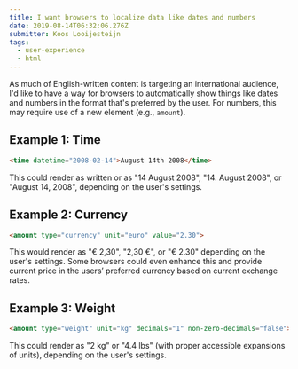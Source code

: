 ```yaml
---
title: I want browsers to localize data like dates and numbers
date: 2019-08-14T06:32:06.276Z
submitter: Koos Looijesteijn
tags:
  - user-experience
  - html
---
```


As much of English-written content is targeting an international audience, I'd like to have a way for browsers to automatically show things like dates and numbers in the format that's preferred by the user. For numbers, this may require use of a new element (e.g., `amount`).

## Example 1: Time

```html
<time datetime="2008-02-14">August 14th 2008</time>
```

This could render as written or as "14 August 2008", "14. August 2008", or "August 14, 2008", depending on the user's settings.

## Example 2: Currency

```html
<amount type="currency" unit="euro" value="2.30">
```

This would render as "€ 2,30", "2,30 €", or "€ 2.30" depending on the user's settings. Some browsers could even enhance this and provide current price in the users’ preferred currency based on current exchange rates.

## Example 3: Weight

```html
<amount type="weight" unit="kg" decimals="1" non-zero-decimals="false">
```

This could render as "2 kg" or "4.4 lbs" (with proper accessible expansions of units), depending on the user's settings.
